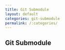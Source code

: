 ```yaml
---
title: Git Submodule
layout: default
categories: git-submodule
permalink: /:categories/
---
```


## Git Submodule
